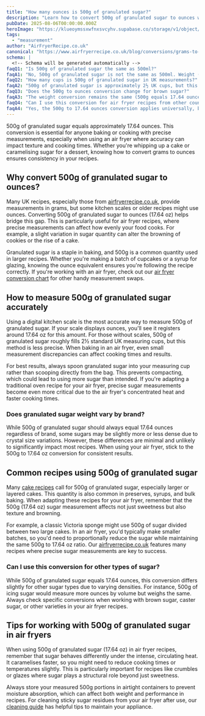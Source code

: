 ```yaml
---
title: "How many ounces is 500g of granulated sugar?"
description: "Learn how to convert 500g of granulated sugar to ounces with our easy guide. Perfect for air fryer recipes and precise baking measurements."
pubDate: 2025-08-06T00:00:00.000Z
heroImage: "https://klueoymssxwfnxsvcyhv.supabase.co/storage/v1/object/public/Shmucket/500g-granulated-sugar-to-ounces.webp"
tags:
  - "measurement"
author: "AirFryerRecipe.co.uk"
canonical: "https://www.airfryerrecipe.co.uk/blog/conversions/grams-to-ounces/500g-granulated-sugar-to-ounces"
schema: |
  <!-- Schema will be generated automatically -->
faqQ1: "Is 500g of granulated sugar the same as 500ml?"
faqA1: "No, 500g of granulated sugar is not the same as 500ml. Weight (grams) and volume (millilitres) measure different properties. While 500g of granulated sugar equals about 17.64 ounces, its volume in millilitres depends on how tightly it's packed. For accuracy in air fryer recipes, always weigh ingredients when possible."
faqQ2: "How many cups is 500g of granulated sugar in UK measurements?"
faqA2: "500g of granulated sugar is approximately 2½ UK cups, but this can vary slightly depending on how the sugar is packed into the cup. For precise air fryer baking, we recommend using scales to measure 500g (17.64 oz) directly rather than relying on cup measurements, as even small variations can affect recipe outcomes."
faqQ3: "Does the 500g to ounces conversion change for brown sugar?"
faqA3: "The weight conversion remains the same (500g equals 17.64 ounces), but brown sugar is typically more dense due to its moisture content. When packed, 500g of brown sugar will take up slightly less volume than granulated sugar. In air fryer recipes, always measure by weight for consistent results regardless of sugar type."
faqQ4: "Can I use this conversion for air fryer recipes from other countries?"
faqA4: "Yes, the 500g to 17.64 ounces conversion applies universally, but be aware that some countries use different cup sizes. When adapting international recipes for your UK air fryer, convert all measurements to grams or ounces using reliable charts. Our <a href=https://www.airfryerrecipe.co.uk/air-fryer-conversion-chart>conversion chart</a> can help with these adjustments."
---
```

<p>500g of granulated sugar equals approximately 17.64 ounces. This conversion is essential for anyone baking or cooking with precise measurements, especially when using an air fryer where accuracy can impact texture and cooking times. Whether you're whipping up a cake or caramelising sugar for a dessert, knowing how to convert grams to ounces ensures consistency in your recipes.</p>

<h2>Why convert 500g of granulated sugar to ounces?</h2>
<p>Many UK recipes, especially those from <a href=https://www.airfryerrecipe.co.uk/recipes>airfryerrecipe.co.uk</a>, provide measurements in grams, but some kitchen scales or older recipes might use ounces. Converting 500g of granulated sugar to ounces (17.64 oz) helps bridge this gap. This is particularly useful for air fryer recipes, where precise measurements can affect how evenly your food cooks. For example, a slight variation in sugar quantity can alter the browning of cookies or the rise of a cake.</p>
<p>Granulated sugar is a staple in baking, and 500g is a common quantity used in larger recipes. Whether you're making a batch of cupcakes or a syrup for glazing, knowing the ounce equivalent ensures you're following the recipe correctly. If you're working with an air fryer, check out our <a href=https://www.airfryerrecipe.co.uk/air-fryer-conversion-chart>air fryer conversion chart</a> for other handy measurement swaps.</p>

<h2>How to measure 500g of granulated sugar accurately</h2>
<p>Using a digital kitchen scale is the most accurate way to measure 500g of granulated sugar. If your scale displays ounces, you'll see it registers around 17.64 oz for this amount. For those without scales, 500g of granulated sugar roughly fills 2½ standard UK measuring cups, but this method is less precise. When baking in an air fryer, even small measurement discrepancies can affect cooking times and results.</p>
<p>For best results, always spoon granulated sugar into your measuring cup rather than scooping directly from the bag. This prevents compacting, which could lead to using more sugar than intended. If you're adapting a traditional oven recipe for your air fryer, precise sugar measurements become even more critical due to the air fryer's concentrated heat and faster cooking times.</p>

<h3>Does granulated sugar weight vary by brand?</h3>
<p>While 500g of granulated sugar should always equal 17.64 ounces regardless of brand, some sugars may be slightly more or less dense due to crystal size variations. However, these differences are minimal and unlikely to significantly impact most recipes. When using your air fryer, stick to the 500g to 17.64 oz conversion for consistent results.</p>

<h2>Common recipes using 500g of granulated sugar</h2>
<p>Many <a href=https://www.airfryerrecipe.co.uk/recipe-category/cakes>cake recipes</a> call for 500g of granulated sugar, especially larger or layered cakes. This quantity is also common in preserves, syrups, and bulk baking. When adapting these recipes for your air fryer, remember that the 500g (17.64 oz) sugar measurement affects not just sweetness but also texture and browning.</p>
<p>For example, a classic Victoria sponge might use 500g of sugar divided between two large cakes. In an air fryer, you'd typically make smaller batches, so you'd need to proportionally reduce the sugar while maintaining the same 500g to 17.64 oz ratio. Our <a href=https://www.airfryerrecipe.co.uk>airfryerrecipe.co.uk</a> features many recipes where precise sugar measurements are key to success.</p>

<h3>Can I use this conversion for other types of sugar?</h3>
<p>While 500g of granulated sugar equals 17.64 ounces, this conversion differs slightly for other sugar types due to varying densities. For instance, 500g of icing sugar would measure more ounces by volume but weighs the same. Always check specific conversions when working with brown sugar, caster sugar, or other varieties in your air fryer recipes.</p>

<h2>Tips for working with 500g of granulated sugar in air fryers</h2>
<p>When using 500g of granulated sugar (17.64 oz) in air fryer recipes, remember that sugar behaves differently under the intense, circulating heat. It caramelises faster, so you might need to reduce cooking times or temperatures slightly. This is particularly important for recipes like crumbles or glazes where sugar plays a structural role beyond just sweetness.</p>
<p>Always store your measured 500g portions in airtight containers to prevent moisture absorption, which can affect both weight and performance in recipes. For cleaning sticky sugar residues from your air fryer after use, our <a href=https://www.airfryerrecipe.co.uk/air-fryer-cleaner>cleaning guide</a> has helpful tips to maintain your appliance.</p>
